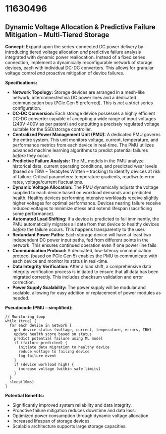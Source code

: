 # 11630496

## Dynamic Voltage Allocation & Predictive Failure Mitigation – Multi-Tiered Storage

**Concept:** Expand upon the series-connected DC power delivery by introducing tiered voltage allocation *and* predictive failure analysis integrated with dynamic power reallocation. Instead of a fixed series connection, implement a dynamically reconfigurable network of storage devices, each with individual DC-DC converters. This allows for granular voltage control *and* proactive mitigation of device failures.

**Specifications:**

*   **Network Topology:** Storage devices are arranged in a mesh-like network, interconnected via DC power lines and a dedicated communication bus (PCIe Gen 5 preferred). This is *not* a strict series configuration.
*   **DC-DC Conversion:** Each storage device possesses a highly efficient DC-DC converter capable of accepting a wide range of input voltages (240V-400V as per patent) and outputting a precisely regulated voltage suitable for the SSD/storage controller.
*   **Centralized Power Management Unit (PMU):** A dedicated PMU governs the entire system. This unit monitors voltage, current, temperature, and performance metrics from each device in real-time.  The PMU utilizes advanced machine learning algorithms to predict potential failures *before* they occur.
*   **Predictive Failure Analysis:**  The ML models in the PMU analyze historical data, current operating conditions, and predicted wear levels (based on TBW – Terabytes Written – tracking) to identify devices at risk of failure.  Critical parameters: temperature gradients, read/write error rates, voltage/current fluctuations.
*   **Dynamic Voltage Allocation:**  The PMU dynamically adjusts the voltage supplied to each device based on workload demands and predicted health.  Healthy devices performing intensive workloads receive slightly higher voltages for optimal performance. Devices nearing failure receive reduced voltages to minimize stress and extend lifespan (sacrificing some performance).
*   **Automated Load Shifting:**  If a device is predicted to fail imminently, the PMU automatically migrates all data from that device to healthy devices *before* the failure occurs. This happens transparently to the user.
*   **Redundant Power Paths:** Each storage device will have at least two independent DC power input paths, fed from different points in the network. This ensures continued operation even if one power line fails.
*   **Communication Protocol:** A dedicated, low-latency communication protocol (based on PCIe Gen 5) enables the PMU to communicate with each device and monitor its status in real-time.
*   **Data Integrity Verification:**  After a load shift, a comprehensive data integrity verification process is initiated to ensure that all data has been migrated correctly.  This includes checksum validation and error correction.
*   **Power Supply Scalability:** The power supply will be modular and scalable, allowing for easy addition or replacement of power modules as needed.

**Pseudocode (PMU – simplified):**

```
// Monitoring loop
while (true) {
  for each device in network {
    get device status (voltage, current, temperature, errors, TBW)
    update health score based on status
    predict potential failure using ML model
    if (failure predicted) {
      initiate data migration to healthy device
      reduce voltage to failing device
      log failure event
    }
    if (device workload high) {
      increase voltage (within safe limits)
    }
  }
  sleep(10ms)
}
```

**Potential Benefits:**

*   Significantly improved system reliability and data integrity.
*   Proactive failure mitigation reduces downtime and data loss.
*   Optimized power consumption through dynamic voltage allocation.
*   Increased lifespan of storage devices.
*   Scalable architecture supports large storage capacities.
